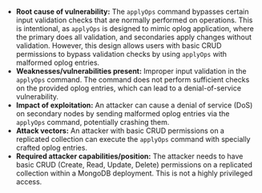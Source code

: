 - **Root cause of vulnerability:** The `applyOps` command bypasses certain input validation checks that are normally performed on operations. This is intentional, as `applyOps` is designed to mimic oplog application, where the primary does all validation, and secondaries apply changes without validation. However, this design allows users with basic CRUD permissions to bypass validation checks by using `applyOps` with malformed oplog entries.
- **Weaknesses/vulnerabilities present:** Improper input validation in the `applyOps` command. The command does not perform sufficient checks on the provided oplog entries, which can lead to a denial-of-service vulnerability.
- **Impact of exploitation:** An attacker can cause a denial of service (DoS) on secondary nodes by sending malformed oplog entries via the `applyOps` command, potentially crashing them.
- **Attack vectors:** An attacker with basic CRUD permissions on a replicated collection can execute the `applyOps` command with specially crafted oplog entries.
- **Required attacker capabilities/position:** The attacker needs to have basic CRUD (Create, Read, Update, Delete) permissions on a replicated collection within a MongoDB deployment. This is not a highly privileged access.
